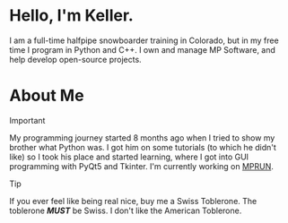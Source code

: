 # Hello, I'm Keller.
I am a full-time halfpipe snowboarder training in Colorado, but in my free time I program in Python and C++. I own and manage MP Software, and help develop open-source projects.

# About Me
> [!IMPORTANT]
> My programming journey started 8 months ago when I tried to show my brother what Python was. I got him on some tutorials (to which he didn't like) so I took his place and started learning, where I got into GUI programming with PyQt5 and Tkinter.
> I'm currently working on [MPRUN](https://github.com/ktechhydle/mprun_repo).

> [!TIP]
> If you ever feel like being real nice, buy me a Swiss Toblerone. The toblerone ***MUST*** be Swiss. I don't like the American Toblerone.

